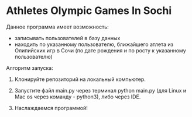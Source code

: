 # Athletes Olympic Games In Sochi

Данное программа имеет возможность:
  - записывать пользователей в базу данных
  - находить по указанному пользователю, ближайшего атлета из Олипийских игр в Сочи (по дате рождения и по росту к указанному пользователю)

Алгоритм запуска:

  1. Клонируйте репозиторий на локальный компьютер.</br>
  
  2. Запустите файл main.py через терминал python main.py (для Linux и Mac os через команду - python3), либо через IDE.</br>
  
  3. Наслаждаемся программой!</br>
